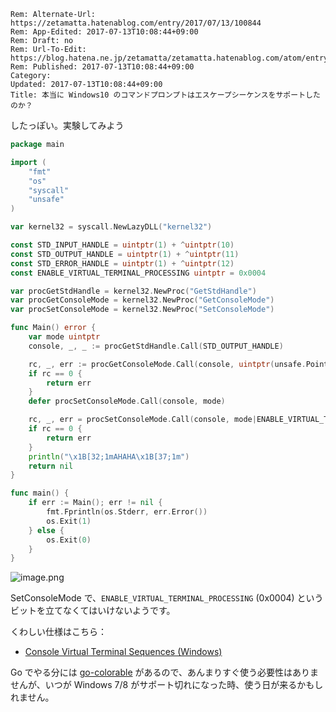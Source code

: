 ```header
Rem: Alternate-Url: https://zetamatta.hatenablog.com/entry/2017/07/13/100844
Rem: App-Edited: 2017-07-13T10:08:44+09:00
Rem: Draft: no
Rem: Url-To-Edit: https://blog.hatena.ne.jp/zetamatta/zetamatta.hatenablog.com/atom/entry/8599973812279188963
Rem: Published: 2017-07-13T10:08:44+09:00
Category:
Updated: 2017-07-13T10:08:44+09:00
Title: 本当に Windows10 のコマンドプロンプトはエスケープシーケンスをサポートしたのか？
```
したっぽい。実験してみよう

```windows10.go
package main

import (
	"fmt"
	"os"
	"syscall"
	"unsafe"
)

var kernel32 = syscall.NewLazyDLL("kernel32")

const STD_INPUT_HANDLE = uintptr(1) + ^uintptr(10)
const STD_OUTPUT_HANDLE = uintptr(1) + ^uintptr(11)
const STD_ERROR_HANDLE = uintptr(1) + ^uintptr(12)
const ENABLE_VIRTUAL_TERMINAL_PROCESSING uintptr = 0x0004

var procGetStdHandle = kernel32.NewProc("GetStdHandle")
var procGetConsoleMode = kernel32.NewProc("GetConsoleMode")
var procSetConsoleMode = kernel32.NewProc("SetConsoleMode")

func Main() error {
	var mode uintptr
	console, _, _ := procGetStdHandle.Call(STD_OUTPUT_HANDLE)

	rc, _, err := procGetConsoleMode.Call(console, uintptr(unsafe.Pointer(&mode)))
	if rc == 0 {
		return err
	}
	defer procSetConsoleMode.Call(console, mode)

	rc, _, err = procSetConsoleMode.Call(console, mode|ENABLE_VIRTUAL_TERMINAL_PROCESSING)
	if rc == 0 {
		return err
	}
	println("\x1B[32;1mAHAHA\x1B[37;1m")
	return nil
}

func main() {
	if err := Main(); err != nil {
		fmt.Fprintln(os.Stderr, err.Error())
		os.Exit(1)
	} else {
		os.Exit(0)
	}
}
```

![image.png](https://qiita-image-store.s3.amazonaws.com/0/29454/d43e61d5-88b5-a9c1-7dcd-a33c9961159c.png)

SetConsoleMode で、`ENABLE_VIRTUAL_TERMINAL_PROCESSING` (0x0004) というビットを立てなくてはいけないようです。

くわしい仕様はこちら：

* [Console Virtual Terminal Sequences (Windows)](https://msdn.microsoft.com/en-us/library/windows/desktop/mt638032(v=vs.85).aspx)

Go でやる分には [go-colorable](https://github.com/mattn/go-colorable) があるので、あんまりすぐ使う必要性はありませんが、いつが Windows 7/8 がサポート切れになった時、使う日が来るかもしれません。
